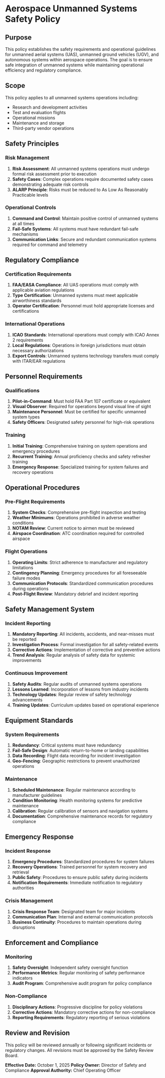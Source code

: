 # Aerospace Unmanned Systems Safety Policy

## Purpose
This policy establishes the safety requirements and operational guidelines for unmanned aerial systems (UAS), unmanned ground vehicles (UGV), and autonomous systems within aerospace operations. The goal is to ensure safe integration of unmanned systems while maintaining operational efficiency and regulatory compliance.

## Scope
This policy applies to all unmanned systems operations including:
- Research and development activities
- Test and evaluation flights
- Operational missions
- Maintenance and storage
- Third-party vendor operations

## Safety Principles

### Risk Management
1. **Risk Assessment**: All unmanned systems operations must undergo formal risk assessment prior to execution
2. **Safety Cases**: Complex operations require documented safety cases demonstrating adequate risk controls
3. **ALARP Principle**: Risks must be reduced to As Low As Reasonably Practicable levels

### Operational Controls
1. **Command and Control**: Maintain positive control of unmanned systems at all times
2. **Fail-Safe Systems**: All systems must have redundant fail-safe mechanisms
3. **Communication Links**: Secure and redundant communication systems required for command and telemetry

## Regulatory Compliance

### Certification Requirements
1. **FAA/EASA Compliance**: All UAS operations must comply with applicable aviation regulations
2. **Type Certification**: Unmanned systems must meet applicable airworthiness standards
3. **Operator Certification**: Personnel must hold appropriate licenses and certifications

### International Operations
1. **ICAO Standards**: International operations must comply with ICAO Annex 2 requirements
2. **Local Regulations**: Operations in foreign jurisdictions must obtain necessary authorizations
3. **Export Controls**: Unmanned systems technology transfers must comply with ITAR/EAR regulations

## Personnel Requirements

### Qualifications
1. **Pilot-in-Command**: Must hold FAA Part 107 certificate or equivalent
2. **Visual Observer**: Required for operations beyond visual line of sight
3. **Maintenance Personnel**: Must be certified for specific unmanned system types
4. **Safety Officers**: Designated safety personnel for high-risk operations

### Training
1. **Initial Training**: Comprehensive training on system operations and emergency procedures
2. **Recurrent Training**: Annual proficiency checks and safety refresher training
3. **Emergency Response**: Specialized training for system failures and recovery operations

## Operational Procedures

### Pre-Flight Requirements
1. **System Checks**: Comprehensive pre-flight inspection and testing
2. **Weather Minimums**: Operations prohibited in adverse weather conditions
3. **NOTAM Review**: Current notice to airmen must be reviewed
4. **Airspace Coordination**: ATC coordination required for controlled airspace

### Flight Operations
1. **Operating Limits**: Strict adherence to manufacturer and regulatory limitations
2. **Contingency Planning**: Emergency procedures for all foreseeable failure modes
3. **Communication Protocols**: Standardized communication procedures during operations
4. **Post-Flight Review**: Mandatory debrief and incident reporting

## Safety Management System

### Incident Reporting
1. **Mandatory Reporting**: All incidents, accidents, and near-misses must be reported
2. **Investigation Process**: Formal investigation for all safety-related events
3. **Corrective Actions**: Implementation of corrective and preventive actions
4. **Trend Analysis**: Regular analysis of safety data for systemic improvements

### Continuous Improvement
1. **Safety Audits**: Regular audits of unmanned systems operations
2. **Lessons Learned**: Incorporation of lessons from industry incidents
3. **Technology Updates**: Regular review of safety technology advancements
4. **Training Updates**: Curriculum updates based on operational experience

## Equipment Standards

### System Requirements
1. **Redundancy**: Critical systems must have redundancy
2. **Fail-Safe Design**: Automatic return-to-home or landing capabilities
3. **Data Recording**: Flight data recording for incident investigation
4. **Geo-Fencing**: Geographic restrictions to prevent unauthorized operations

### Maintenance
1. **Scheduled Maintenance**: Regular maintenance according to manufacturer guidelines
2. **Condition Monitoring**: Health monitoring systems for predictive maintenance
3. **Calibration**: Regular calibration of sensors and navigation systems
4. **Documentation**: Comprehensive maintenance records for regulatory compliance

## Emergency Response

### Incident Response
1. **Emergency Procedures**: Standardized procedures for system failures
2. **Recovery Operations**: Trained personnel for system recovery and retrieval
3. **Public Safety**: Procedures to ensure public safety during incidents
4. **Notification Requirements**: Immediate notification to regulatory authorities

### Crisis Management
1. **Crisis Response Team**: Designated team for major incidents
2. **Communication Plan**: Internal and external communication protocols
3. **Business Continuity**: Procedures to maintain operations during disruptions

## Enforcement and Compliance

### Monitoring
1. **Safety Oversight**: Independent safety oversight function
2. **Performance Metrics**: Regular monitoring of safety performance indicators
3. **Audit Program**: Comprehensive audit program for policy compliance

### Non-Compliance
1. **Disciplinary Actions**: Progressive discipline for policy violations
2. **Corrective Actions**: Mandatory corrective actions for non-compliance
3. **Reporting Requirements**: Regulatory reporting of serious violations

## Review and Revision
This policy will be reviewed annually or following significant incidents or regulatory changes. All revisions must be approved by the Safety Review Board.

**Effective Date:** October 1, 2025
**Policy Owner:** Director of Safety and Compliance
**Approval Authority:** Chief Operating Officer